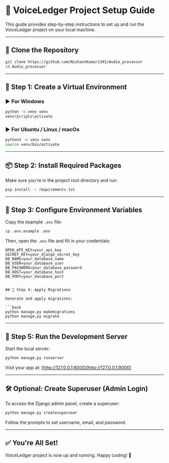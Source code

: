 # 🧩 VoiceLedger Project Setup Guide

This guide provides step-by-step instructions to set up and run the VoiceLedger project on your local machine.

---

## 📁 Clone the Repository

```bash
git clone https://github.com/NishantKumar1301/Audio_processor
cd Audio_processor
```

---

## 🐍 Step 1: Create a Virtual Environment

### ▶ For Windows

```bash
python -m venv venv
venv\Scripts\activate
```

### ▶ For Ubuntu / Linux / macOs

```bash
python3 -m venv venv
source venv/bin/activate
```


---

## 📦 Step 2: Install Required Packages

Make sure you're in the project root directory and run:

```bash
pip install -r requirements.txt
```

---

## 🔐 Step 3: Configure Environment Variables

Copy the example `.env` file:

```bash
cp .env.example .env
```

Then, open the `.env` file and fill in your credentials:

```env
OPEN_API_KEY=your_api_key
SECRET_KEY=your_django_secret_key
DB_NAME=your_database_name
DB_USER=your_database_user
DB_PASSWORD=your_database_password
DB_HOST=your_database_host
DB_PORT=your_database_port


## 🔄 Step 4: Apply Migrations

Generate and apply migrations:

```bash
python manage.py makemigrations
python manage.py migrate
```

---

## 🚀 Step 5: Run the Development Server

Start the local server:

```bash
python manage.py runserver
```

Visit your app at: [http://127.0.0.1:8000](http://127.0.0.1:8000)

---

## 🛠 Optional: Create Superuser (Admin Login)

To access the Django admin panel, create a superuser:

```bash
python manage.py createsuperuser
```

Follow the prompts to set username, email, and password.

---

## ✅ You're All Set!

VoiceLedger project is now up and running. Happy coding! 🚀
